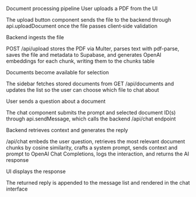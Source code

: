 Document processing pipeline
User uploads a PDF from the UI

The upload button component sends the file to the backend through api.uploadDocument once the file passes client‑side validation

Backend ingests the file

POST /api/upload stores the PDF via Multer, parses text with pdf-parse, saves the file and metadata to Supabase, and generates OpenAI embeddings for each chunk, writing them to the chunks table

Documents become available for selection

The sidebar fetches stored documents from GET /api/documents and updates the list so the user can choose which file to chat about

User sends a question about a document

The chat component submits the prompt and selected document ID(s) through api.sendMessage, which calls the backend /api/chat endpoint

Backend retrieves context and generates the reply

/api/chat embeds the user question, retrieves the most relevant document chunks by cosine similarity, crafts a system prompt, sends context and prompt to OpenAI Chat Completions, logs the interaction, and returns the AI response

UI displays the response

The returned reply is appended to the message list and rendered in the chat interface